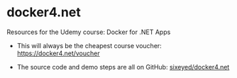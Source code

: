 # docker4.net

Resources for the Udemy course: Docker for .NET Apps

* This will always be the cheapest course voucher: https://docker4.net/voucher

* The source code and demo steps are all on GitHub: [sixeyed/docker4.net](https://github.com/sixeyed/docker4.net)